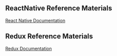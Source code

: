 ## ReactNative Reference Materials
[React Native Documentation](https://facebook.github.io/react-native/docs/getting-started.html)

## Redux Reference Materials
[Redux Documentation](https://facebook.github.io/react-native/docs/getting-started.html)

